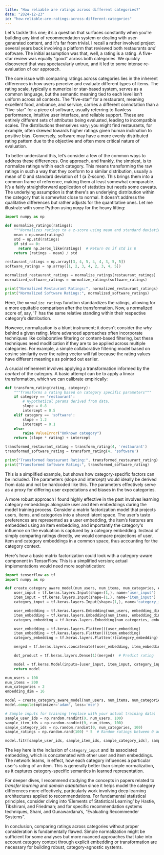 ```yaml
---
title: "How reliable are ratings across different categories?"
date: "2024-12-23"
id: "how-reliable-are-ratings-across-different-categories"
---
```


Let's tackle this one; it’s a question that surfaces constantly when you're building any kind of recommendation system or dealing with user-generated content, and it's far from trivial. I recall a rather involved project several years back involving a platform that reviewed both restaurants *and* software. The initial assumption was that, well, a rating is a rating. A five-star review was equally "good" across both categories. We quickly discovered that was spectacularly untrue, and it led to some intense re-evaluation of our approach.

The core issue with comparing ratings across categories lies in the inherent differences in how users perceive and evaluate different types of items. The rating scale, typically a numerical or star-based system, serves as a common language, but the semantic meaning tied to each level isn't uniform across all contexts. The "five-star" for a restaurant, meaning excellent food, ambiance, and service, carries a different connotation than a "five-star" for a piece of software, usually referring to flawless performance, intuitive user interface, and reliable support. These are entirely different sets of attributes being evaluated, leading to incompatible scales. The distributions themselves vary; you might find restaurants, for example, often skewed towards higher ratings given human inclination to positive bias. Conversely, software may have a more evenly distributed rating pattern due to the objective and often more critical nature of evaluation.

To better understand this, let’s consider a few of the common ways to address these differences. One approach, and frankly, the simplest, is to normalize ratings within each category. This means transforming the raw ratings in such a way that they conform to a similar distribution, usually a mean of 0 and standard deviation of 1 (a Z-score). This brings them into a common frame of reference, making them at least somewhat comparable. It’s a fairly straightforward application of statistics but needs some caveats. The underlying assumption is that there's an underlying distribution within the category that is somewhat close to normal. It doesn’t address the qualitative differences but rather adjusts for the quantitative ones. Let me illustrate with some Python using `numpy` for the heavy lifting:

```python
import numpy as np

def normalize_ratings(ratings):
    """Normalizes ratings to a z-score using mean and standard deviation."""
    mean = np.mean(ratings)
    std = np.std(ratings)
    if std == 0:
      return np.zeros_like(ratings)  # Return 0s if std is 0
    return (ratings - mean) / std

restaurant_ratings = np.array([3, 4, 5, 4, 4, 3, 5, 5])
software_ratings = np.array([1, 2, 3, 4, 2, 3, 4, 5])

normalized_restaurant_ratings = normalize_ratings(restaurant_ratings)
normalized_software_ratings = normalize_ratings(software_ratings)

print("Normalized Restaurant Ratings:", normalized_restaurant_ratings)
print("Normalized Software Ratings:", normalized_software_ratings)
```

Here, the `normalize_ratings` function standardizes the ratings, allowing for a more equitable comparison after the transformation. Now, a normalized score of, say, '1' has the same relative standing within their respective category’s distribution.

However, normalization is a blunt instrument; it doesn't consider the *why* behind a given rating. More advanced approaches often incorporate techniques like collaborative filtering or content-based filtering, but these techniques need modification if they are to be applied across multiple categories. For example, a simple collaborative filtering model based on cosine similarity over the rating vector will fail because the rating values have different meanings as pointed out earlier.

A crucial refinement involves applying a transformation informed by the *context* of the category. A basic attempt can be to apply a linear transformation, which we can calibrate empirically:

```python
def transform_rating(rating, category):
    """Transforms a rating based on category specific parameters"""
    if category == 'restaurant':
        # Hypothetical params derived from data.
        slope = 0.8
        intercept = 0.5
    elif category == 'software':
        slope = 1.2
        intercept = 0.1
    else:
        raise ValueError("Unknown category")
    return (slope * rating) + intercept

transformed_restaurant_rating = transform_rating(4, 'restaurant')
transformed_software_rating = transform_rating(4, 'software')

print("Transformed Restaurant Rating:", transformed_restaurant_rating)
print("Transformed Software Rating:", transformed_software_rating)
```

This is a simplified example, but shows how category-specific factors can be included. The parameters (slope and intercept) would ideally be derived from data and not be hardcoded like this. The parameters effectively serve as a proxy for differing user expectations and biases in the two categories.

A more robust approach I found highly effective in the past involves learning category embeddings alongside user and item embeddings during the model training process. Consider a matrix factorization model that projects users, items, and categories into a shared latent space. The user's taste preferences are represented as a user embedding, the item’s features are embedded using an item embedding, and importantly the category's influence on the evaluation is captured by a category embedding. Instead of simply comparing ratings directly, we would compare projections of user, item and category embeddings in a common space, thus accounting for the category context.

Here's how a basic matrix factorization could look with a category-aware component in TensorFlow. This is a simplified version; actual implementations would need more sophistication:

```python
import tensorflow as tf
import numpy as np

def create_category_aware_model(num_users, num_items, num_categories, embedding_dim):
    user_input = tf.keras.layers.Input(shape=(1,), name='user_input')
    item_input = tf.keras.layers.Input(shape=(1,), name='item_input')
    category_input = tf.keras.layers.Input(shape=(1,), name='category_input')

    user_embedding = tf.keras.layers.Embedding(num_users, embedding_dim, name='user_embedding')(user_input)
    item_embedding = tf.keras.layers.Embedding(num_items, embedding_dim, name='item_embedding')(item_input)
    category_embedding = tf.keras.layers.Embedding(num_categories, embedding_dim, name='category_embedding')(category_input)

    user_embedding = tf.keras.layers.Flatten()(user_embedding)
    item_embedding = tf.keras.layers.Flatten()(item_embedding)
    category_embedding = tf.keras.layers.Flatten()(category_embedding)

    merged = tf.keras.layers.concatenate([user_embedding, item_embedding, category_embedding])

    dot_product = tf.keras.layers.Dense(1)(merged)  # Predict rating

    model = tf.keras.Model(inputs=[user_input, item_input, category_input], outputs=dot_product)
    return model

num_users = 100
num_items = 200
num_categories = 2
embedding_dim = 16

model = create_category_aware_model(num_users, num_items, num_categories, embedding_dim)
model.compile(optimizer='adam', loss='mse')

# Sample inputs for training (replace with your actual training data)
sample_user_ids = np.random.randint(0, num_users, 100)
sample_item_ids = np.random.randint(0, num_items, 100)
sample_category_ids = np.random.randint(0, num_categories, 100)
sample_ratings = np.random.rand(100) * 5  # Random ratings between 0 and 5

model.fit([sample_user_ids, sample_item_ids, sample_category_ids], sample_ratings, epochs=10)
```

The key here is the inclusion of `category_input` and its associated embedding, which is concatenated with other user and item embeddings. The network learns, in effect, how each category influences a particular user's rating of an item. This is generally better than simple normalization, as it captures category-specific semantics in learned representation.

For deeper dives, I recommend studying the concepts in papers related to *transfer learning* and *domain adaptation* since it helps model the category differences more effectively, particularly work involving deep learning architectures applied to recommendations. For fundamental statistical principles, consider diving into ‘Elements of Statistical Learning’ by Hastie, Tibshirani, and Friedman; and for specific recommendation systems techniques, Shani, and Gunawardana’s, “Evaluating Recommender Systems”.

In conclusion, comparing ratings across categories without proper consideration is fundamentally flawed. Simple normalization might be sufficient for some analyses but more nuanced approaches that take into account category context through explicit embedding or transformation are necessary for building robust, category-agnostic systems.
